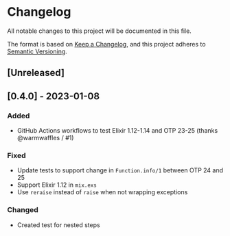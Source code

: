 # Changelog

All notable changes to this project will be documented in this file.

The format is based on [Keep a Changelog](https://keepachangelog.com/en/1.0.0/),
and this project adheres to [Semantic Versioning](https://semver.org/spec/v2.0.0.html).

## [Unreleased]

## [0.4.0] - 2023-01-08

### Added

- GitHub Actions workflows to test Elixir 1.12-1.14 and OTP 23-25 (thanks @warmwaffles / #1)

### Fixed

- Update tests to support change in `Function.info/1` between OTP 24 and 25
- Support Elixir 1.12 in `mix.exs`
- Use `reraise` instead of `raise` when not wrapping exceptions

### Changed

- Created test for nested steps


